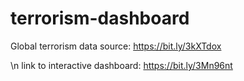 # terrorism-dashboard
Global terrorism data source: https://bit.ly/3kXTdox

\n
link to interactive dashboard: https://bit.ly/3Mn96nt
